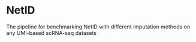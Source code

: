 # NetID
The pipeline for benchmarking NetID with different imputation methods on any UMI-based scRNA-seq datasets
